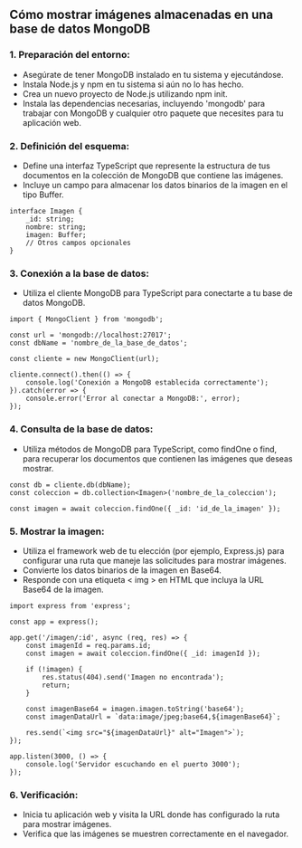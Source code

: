## Cómo mostrar imágenes almacenadas en una base de datos MongoDB
### 1. Preparación del entorno:
- Asegúrate de tener MongoDB instalado en tu sistema y ejecutándose.
- Instala Node.js y npm en tu sistema si aún no lo has hecho.
- Crea un nuevo proyecto de Node.js utilizando npm init.
- Instala las dependencias necesarias, incluyendo 'mongodb' para trabajar con MongoDB y cualquier otro paquete que necesites para tu aplicación web.

### 2. Definición del esquema:
- Define una interfaz TypeScript que represente la estructura de tus documentos en la colección de MongoDB que contiene las imágenes.
- Incluye un campo para almacenar los datos binarios de la imagen en el tipo Buffer.
```
interface Imagen {
    _id: string;
    nombre: string;
    imagen: Buffer;
    // Otros campos opcionales
}
```
### 3. Conexión a la base de datos:
- Utiliza el cliente MongoDB para TypeScript para conectarte a tu base de datos MongoDB.
```
import { MongoClient } from 'mongodb';

const url = 'mongodb://localhost:27017';
const dbName = 'nombre_de_la_base_de_datos';

const cliente = new MongoClient(url);

cliente.connect().then(() => {
    console.log('Conexión a MongoDB establecida correctamente');
}).catch(error => {
    console.error('Error al conectar a MongoDB:', error);
});
```
### 4. Consulta de la base de datos:
- Utiliza métodos de MongoDB para TypeScript, como findOne o find, para recuperar los documentos que contienen las imágenes que deseas mostrar.
```
const db = cliente.db(dbName);
const coleccion = db.collection<Imagen>('nombre_de_la_coleccion');

const imagen = await coleccion.findOne({ _id: 'id_de_la_imagen' });
```

### 5. Mostrar la imagen:
- Utiliza el framework web de tu elección (por ejemplo, Express.js) para configurar una ruta que maneje las solicitudes para mostrar imágenes.
- Convierte los datos binarios de la imagen en Base64.
- Responde con una etiqueta < img > en HTML que incluya la URL Base64 de la imagen.
```
import express from 'express';

const app = express();

app.get('/imagen/:id', async (req, res) => {
    const imagenId = req.params.id;
    const imagen = await coleccion.findOne({ _id: imagenId });

    if (!imagen) {
        res.status(404).send('Imagen no encontrada');
        return;
    }

    const imagenBase64 = imagen.imagen.toString('base64');
    const imagenDataUrl = `data:image/jpeg;base64,${imagenBase64}`;

    res.send(`<img src="${imagenDataUrl}" alt="Imagen">`);
});

app.listen(3000, () => {
    console.log('Servidor escuchando en el puerto 3000');
});
```

### 6. Verificación:
- Inicia tu aplicación web y visita la URL donde has configurado la ruta para mostrar imágenes.
- Verifica que las imágenes se muestren correctamente en el navegador.

